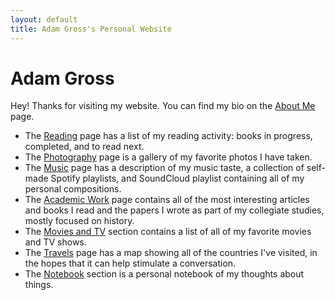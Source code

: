 ```yaml
---
layout: default
title: Adam Gross's Personal Website
---
```

<meta property="og:image" content="https://lh3.googleusercontent.com/eWvRhY3r-mXe8XcvQ_9wIz1tvlPk5bNYTS8YTPkg7g-tSp0mj0g6XQ_pNjr6HREj6w4s-8PA4Yhxf3KSt25awaSzUG1NTOLosY0erAjNHyqSXUaG_rEqBNFmdXb8No9C7XwptOAjzdo=w2400" />

# Adam Gross
Hey! Thanks for visiting my website. You can find my bio on the [About Me](/about) page.

* The [Reading](/reading) page has a list of my reading activity: books in progress, completed, and to read next.
* The [Photography](/photography) page is a gallery of my favorite photos I have taken.
* The [Music](/music) page has a description of my music taste, a collection of self-made Spotify playlists, and SoundCloud playlist containing all of my personal compositions.
* The [Academic Work](/academic_work) page contains all of the most interesting articles and books I read and the papers I wrote as part of my collegiate studies, mostly focused on history.
* The [Movies and TV](/movies_tv) section contains a list of all of my favorite movies and TV shows.
* The [Travels](/travels) page has a map showing all of the countries I've visited, in the hopes that it can help stimulate a conversation.
* The [Notebook](/notebook) section is a personal notebook of my thoughts about things.
